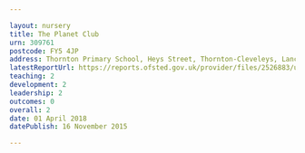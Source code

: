 ```yaml
---

layout: nursery
title: The Planet Club
urn: 309761
postcode: FY5 4JP
address: Thornton Primary School, Heys Street, Thornton-Cleveleys, Lancashire, FY5 4JP
latestReportUrl: https://reports.ofsted.gov.uk/provider/files/2526883/urn/309761.pdf
teaching: 2
development: 2
leadership: 2
outcomes: 0
overall: 2
date: 01 April 2018 
datePublish: 16 November 2015

---
```


